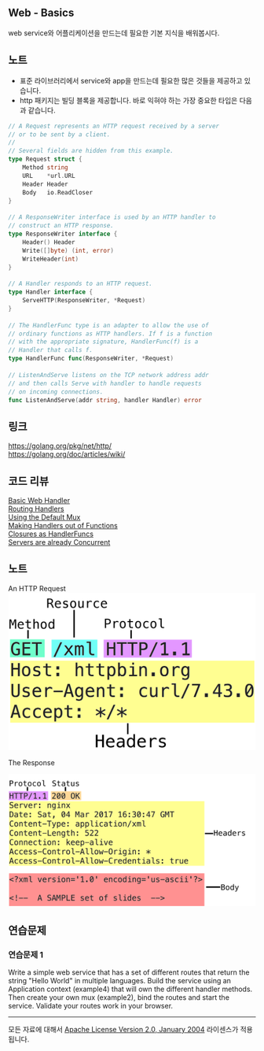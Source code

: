 ## Web - Basics

web service와 어플리케이션을 만드는데 필요한 기본 지식을 배워봅시다.

## 노트

* 표준 라이브러리에서 service와 app을 만드는데 필요한 많은 것들을 제공하고 있습니다.
* http 패키지는 빌딩 블록을 제공합니다. 바로 익혀야 하는 가장 중요한 타입은 다음과 같습니다.

```go
// A Request represents an HTTP request received by a server
// or to be sent by a client.
//
// Several fields are hidden from this example.
type Request struct {
	Method string
	URL    *url.URL
	Header Header
	Body   io.ReadCloser
}

// A ResponseWriter interface is used by an HTTP handler to
// construct an HTTP response.
type ResponseWriter interface {
	Header() Header
	Write([]byte) (int, error)
	WriteHeader(int)
}

// A Handler responds to an HTTP request.
type Handler interface {
	ServeHTTP(ResponseWriter, *Request)
}

// The HandlerFunc type is an adapter to allow the use of
// ordinary functions as HTTP handlers. If f is a function
// with the appropriate signature, HandlerFunc(f) is a
// Handler that calls f.
type HandlerFunc func(ResponseWriter, *Request)

// ListenAndServe listens on the TCP network address addr
// and then calls Serve with handler to handle requests
// on incoming connections.
func ListenAndServe(addr string, handler Handler) error
```


## 링크

https://golang.org/pkg/net/http/  
https://golang.org/doc/articles/wiki/  

## 코드 리뷰

[Basic Web Handler](example1/main.go)  
[Routing Handlers](example2/main.go)  
[Using the Default Mux](example3/main.go)  
[Making Handlers out of Functions](example4/main.go)  
[Closures as HandlerFuncs](example5/main.go)  
[Servers are already Concurrent](example6/main.go)  

## 노트

An HTTP Request
![Request](request.png)

The Response

![Response](response.png)

## 연습문제

### 연습문제 1

Write a simple web service that has a set of different routes that return the string "Hello World" in multiple languages. Build the service using an Application context (example4) that will own the different handler methods. Then create your own mux (example2), bind the routes and start the service. Validate your routes work in your browser.
___
모든 자료에 대해서 [Apache License Version 2.0, January 2004](http://www.apache.org/licenses/LICENSE-2.0) 라이센스가 적용됩니다.
